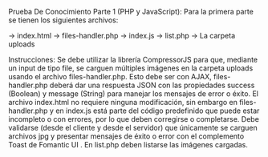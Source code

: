 Prueba De Conocimiento
Parte 1 (PHP y JavaScript):
Para la primera parte se tienen los siguientes archivos:

-> index.html
-> files-handler.php
-> index.js
-> list.php
-> La carpeta uploads

Instrucciones:
Se debe utilizar la librería CompressorJS  para que, mediante un input de tipo file, se carguen múltiples imágenes en la carpeta uploads usando el archivo files-handler.php. Esto debe ser con AJAX, files-handler.php deberá dar una respuesta JSON con las propiedades success (Boolean) y message (String) para manejar los mensajes de error o éxito.
El archivo index.html no requiere ninguna modificación, sin embargo en files-handler.php y en index.js está parte del código predefinido que puede estar incompleto o con errores, por lo que deben corregirse o completarse.
Debe validarse (desde el cliente y desde el servidor) que únicamente se carguen archivos jpg y presentar mensajes de éxito o error con el complemento Toast de Fomantic UI .
En list.php deben listarse las imágenes cargadas.